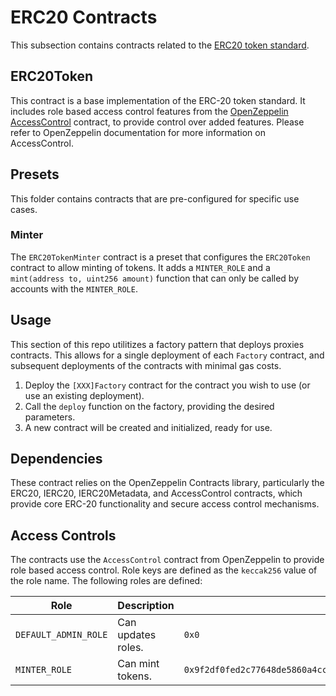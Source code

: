 # ERC20 Contracts

This subsection contains contracts related to the [ERC20 token standard](https://eips.ethereum.org/EIPS/eip-20).

## ERC20Token

This contract is a base implementation of the ERC-20 token standard. It includes role based access control features from the [OpenZeppelin AccessControl](https://docs.openzeppelin.com/contracts/4.x/access-control) contract, to provide control over added features. Please refer to OpenZeppelin documentation for more information on AccessControl.

## Presets

This folder contains contracts that are pre-configured for specific use cases.

### Minter

The `ERC20TokenMinter` contract is a preset that configures the `ERC20Token` contract to allow minting of tokens. It adds a `MINTER_ROLE` and a `mint(address to, uint256 amount)` function that can only be called by accounts with the `MINTER_ROLE`.

## Usage

This section of this repo utilitizes a factory pattern that deploys proxies contracts. This allows for a single deployment of each `Factory` contract, and subsequent deployments of the contracts with minimal gas costs.

1. Deploy the `[XXX]Factory` contract for the contract you wish to use (or use an existing deployment).
2. Call the `deploy` function on the factory, providing the desired parameters.
3. A new contract will be created and initialized, ready for use.

## Dependencies

These contract relies on the OpenZeppelin Contracts library, particularly the ERC20, IERC20, IERC20Metadata, and AccessControl contracts, which provide core ERC-20 functionality and secure access control mechanisms.

## Access Controls

The contracts use the `AccessControl` contract from OpenZeppelin to provide role based access control.
Role keys are defined as the `keccak256` value of the role name.
The following roles are defined:

| Role                 | Description        | Key                                                                  |
| -------------------- | ------------------ | -------------------------------------------------------------------- |
| `DEFAULT_ADMIN_ROLE` | Can updates roles. | `0x0`                                                                |
| `MINTER_ROLE`        | Can mint tokens.   | `0x9f2df0fed2c77648de5860a4cc508cd0818c85b8b8a1ab4ceeef8d981c8956a6` |
